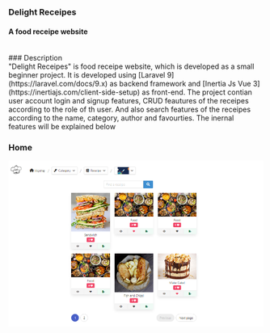 <p align="center">
    <h3>Delight Receipes</h3>
    <h4> A food receipe website</h4>
</p>
<br/>
### Description
<br/>
"Delight Receipes" is food receipe website, which is developed as a small beginner project. It is developed using [Laravel 9](https://laravel.com/docs/9.x) as backend framework and [Inertia Js Vue 3](https://inertiajs.com/client-side-setup) as front-end. The project contian user account login and signup features, CRUD feautures of the receipes according to the role of th user. And also search features of the receipes according to the name, category, author and favourties. The inernal features will be explained below

### Home

![home page](https://github.com/NayAungLin910/delight-food-receipes/blob/master/public/image/home.png?raw=true)
